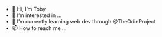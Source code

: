 - 👋 Hi, I’m Toby
- 👀 I’m interested in ...
- 🌱 I’m currently learning web dev through @TheOdinProject
- 📫 How to reach me ...

<!---
obymobytoby/obymobytoby is a ✨ special ✨ repository because its `README.md` (this file) appears on your GitHub profile.
You can click the Preview link to take a look at your changes.
--->
